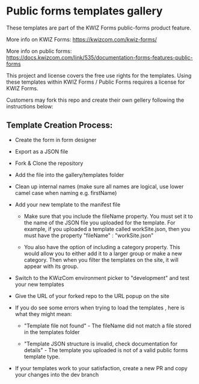 # Public forms templates gallery
These templates are part of the KWIZ Forms public-forms product feature.

More info on KWIZ Forms:
https://kwizcom.com/kwiz-forms/

More info on public forms:
https://docs.kwizcom.com/link/535/documentation-forms-features-public-forms

This project and license covers the free use rights for the templates.
Using these templates within KWIZ Forms / Public Forms requires a license for KWIZ Forms.

Customers may fork this repo and create their own gellery following the instructions below:

## Template Creation Process:

-   Create the form in form designer 

-   Export as a JSON file 

-   Fork & Clone the repository 

-   Add the file into the gallery/templates folder 

-   Clean up internal names (make sure all names are logical, use lower camel case when naming e.g.  firstName) 

-   Add your new template to the manifest file 

    -   Make sure that you include the fileName property. You must set it to the name of the JSON file you uploaded for the template. For example, if you uploaded a template called workSite.json, then you must have the property "fileName" : "workSite.json" 

    -   You also have the option of including a category property. This would allow you to either add it to a larger group or make a new category. Then when you filter the templates on the site, it will appear with its group. 
  
-   Switch to the KWizCom environment picker to "development" and test your new templates

-   Give the URL of your forked repo to the URL popup on the site

-   If you do see some errors when trying to load the templates , here is what they might mean:  

    -   "Template file not found" - The fileName did not match a file stored in the templates folder 

    -   "Template JSON structure is invalid, check documentation for details" - The template you uploaded is not of a valid public forms template type.

- If your templates work to your satisfaction, create a new PR and copy your changes into the dev branch
